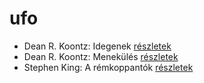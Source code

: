 # ufo

- Dean R. Koontz: Idegenek [részletek](../_details/Dean%20R.%20Koontz.md#id_1086)
- Dean R. Koontz: Menekülés [részletek](../_details/Dean%20R.%20Koontz.md#id_1080)
- Stephen King: A rémkoppantók [részletek](../_details/Stephen%20King.md#id_535)